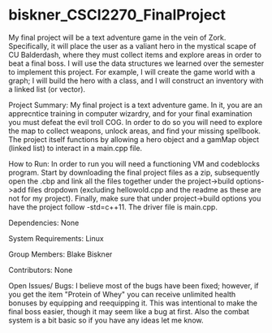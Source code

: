 # biskner_CSCI2270_FinalProject
My final project will be a text adventure game in the vein of Zork. Specifically, it will place the user as a valiant hero in the mystical scape of CU Balderdash, where they must collect items and explore areas in order to beat a final boss. I will use the data structures we learned over the semester to implement this project. For example, I will create the game world with a graph; I will build the hero with a class, and I will construct an inventory with a linked list (or vector). 

Project Summary:
My final project is a text adventure game. In it, you are an apprecntice training in computer wizardry, and for your final examination you must defeat the evil troll COG. In order to do so you will need to explore the map to collect weapons, unlock areas, and find your missing spellbook. The project itself functions by allowing a hero object and a gamMap object (linked list) to interact in a main.cpp file. 

How to Run:
In order to run you will need a functioning VM and codeblocks program. Start by downloading the final project files as a zip, subsequently open the .cbp and link all the files together under the project->build options->add files dropdown (excluding hellowold.cpp and the readme as these are not for my project). Finally, make sure that under project->build options you have the project follow -std=c++11. The driver file is main.cpp.

Dependencies:
None

System Requirements:
Linux

Group Members:
Blake Biskner

Contributors:
None

Open Issues/ Bugs:
I believe most of the bugs have been fixed; however, if you get the item "Protein of Whey" you can receive unlimited health bonuses by equipping and reequipping it. This was intentional to make the final boss easier, though it may seem like a bug at first. Also the combat system is a bit basic so if you have any ideas let me know. 



